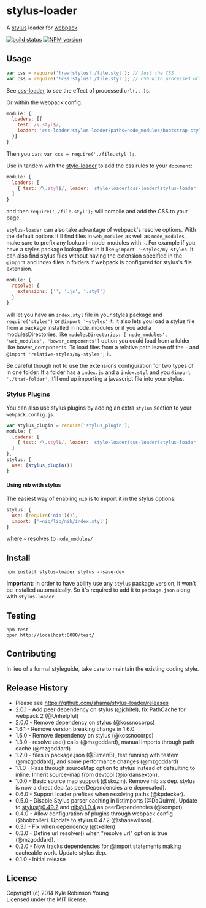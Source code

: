 # stylus-loader
A [stylus](http://learnboost.github.io/stylus/) loader for [webpack](https://github.com/webpack/webpack).

[![build status](https://secure.travis-ci.org/shama/stylus-loader.svg)](https://travis-ci.org/shama/stylus-loader)
[![NPM version](https://badge.fury.io/js/stylus-loader.svg)](https://badge.fury.io/js/stylus-loader)

## Usage

```js
var css = require('!raw!stylus!./file.styl'); // Just the CSS
var css = require('!css!stylus!./file.styl'); // CSS with processed url(...)s
```

See [css-loader](https://github.com/webpack/css-loader) to see the effect of processed `url(...)`s.

Or within the webpack config:

```js
module: {
  loaders: [{
    test: /\.styl$/,
    loader: 'css-loader!stylus-loader?paths=node_modules/bootstrap-stylus/stylus/'
  }]
}
```

Then you can: `var css = require('./file.styl');`.

Use in tandem with the [style-loader](https://github.com/webpack/style-loader) to add the css rules to your `document`:

```js
module: {
  loaders: [
    { test: /\.styl$/, loader: 'style-loader!css-loader!stylus-loader' }
  ]
}
```

and then `require('./file.styl');` will compile and add the CSS to your page.

`stylus-loader` can also take advantage of webpack's resolve options. With the default options it'll find files in `web_modules` as well as `node_modules`, make sure to prefix any lookup in node_modules with `~`. For example if you have a styles package lookup files in it like `@import '~styles/my-styles`. It can also find stylus files without having the extension specified in the `@import` and index files in folders if webpack is configured for stylus's file extension.

```js
module: {
  resolve: {
    extensions: ['', '.js', '.styl']
  }
}
```

will let you have an `index.styl` file in your styles package and `require('styles')` or `@import '~styles'` it. It also lets you load a stylus file from a package installed in node_modules or if you add a modulesDirectories, like `modulesDirectories: ['node_modules', 'web_modules', 'bower_components']` option you could load from a folder like bower_components. To load files from a relative path leave off the `~` and `@import 'relative-styles/my-styles';` it.

Be careful though not to use the extensions configuration for two types of in one folder. If a folder has a `index.js` and a `index.styl` and you `@import './that-folder'`, it'll end up importing a javascript file into your stylus.

### Stylus Plugins

You can also use stylus plugins by adding an extra `stylus` section to your `webpack.config.js`.

```js
var stylus_plugin = require('stylus_plugin');
module: {
  loaders: [
    { test: /\.styl$/, loader: 'style-loader!css-loader!stylus-loader' }
  ]
},
stylus: {
  use: [stylus_plugin()]
}
```

#### Using nib with stylus

The easiest way of enabling `nib` is to import it in the stylus options:

```js
stylus: {
  use: [require('nib')()],
  import: ['~nib/lib/nib/index.styl']
}
```

where `~` resolves to `node_modules/`

## Install

`npm install stylus-loader stylus --save-dev`

**Important**: in order to have ability use any `stylus` package version,
it won't be installed automatically. So it's required to
add it to `package.json` along with `stylus-loader`.

## Testing

```
npm test
open http://localhost:8080/test/
```


## Contributing
In lieu of a formal styleguide, take care to maintain the existing coding style.

## Release History
* Please see https://github.com/shama/stylus-loader/releases
* 2.0.1 - Add peer dependency on stylus (@jchitel), fix PathCache for webpack 2 (@Unhelpful)
* 2.0.0 - Remove dependency on stylus (@kossnocorps)
* 1.6.1 - Remove version breaking change in 1.6.0
* 1.6.0 - Remove dependency on stylus (@kossnocorps)
* 1.3.0 - resolve use() calls (@mzgoddard), manual imports through path cache (@mzgoddard)
* 1.2.0 - files in package.json (@SimenB), test running with testem (@mzgoddard), and some performance changes (@mzgoddard)
* 1.1.0 - Pass through sourceMap option to stylus instead of defaulting to inline. Inherit source-map from devtool (@jordansexton).
* 1.0.0 - Basic source map support (@skozin). Remove nib as dep. stylus is now a direct dep (as peerDependencies are deprecated).
* 0.6.0 - Support loader prefixes when resolving paths (@kpdecker).
* 0.5.0 - Disable Stylus parser caching in listImports (@DaQuirm). Update to stylus@0.49.2 and nib@1.0.4 as peerDependencies (@kompot).
* 0.4.0 - Allow configuration of plugins through webpack config (@bobzoller). Update to stylus 0.47.2 (@shanewilson).
* 0.3.1 - Fix when dependency (@tkellen)
* 0.3.0 - Define url resolver() when "resolve url" option is true (@mzgoddard).
* 0.2.0 - Now tracks dependencies for @import statements making cacheable work. Update stylus dep.
* 0.1.0 - Initial release

## License
Copyright (c) 2014 Kyle Robinson Young  
Licensed under the MIT license.
